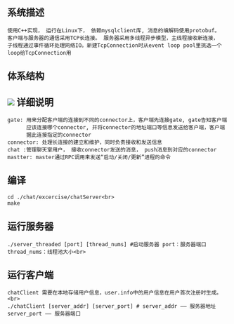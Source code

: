 系统描述
--------
    使用C++实现， 运行在Linux下， 依赖mysqlclient库, 消息的编解码使用protobuf。
    客户端与服务器的通信采用TCP长连接。 服务器采用多线程异步模型，主线程接收新连接，
    子线程通过事件循环处理网络IO。新建TcpConnection时从event loop pool里挑选一个
    loop给TcpConnection用
体系结构
--------
  ![](http://images.cnitblog.com/blog/136188/201303/05095209-75f020e922c04c4695f43d2a7780577e.png)
详细说明
--------
    gate: 用来分配客户端的连接到不同的connector上，客户端先连接gate, gate告知客户端
          应该连接哪个connector, 并将connector的地址端口等信息发送给客户端，客户端
          据此连接指定的connector
    connector: 处理长连接的建立和维护，同时负责接收和发送信息
    chat :管理聊天室用户， 接收connector发送的消息， push消息到对应的connector
    mastter: master通过RPC调用来发送“启动/关闭/更新”进程的命令
    
编译
--------
    cd ./chat/excercise/chatServer<br>
    make

运行服务器
---------
    ./server_threaded [port] [thread_nums] #启动服务器 port：服务器端口 thread_nums：线程池大小<br>
运行客户端
---------
    chatClient 需要在本地存储用户信息，user.info中的用户信息在用户首次注册时生成。<br>
    ./chatClient [server_addr] [server_port] # server_addr —— 服务器地址 server_port —— 服务器端口
